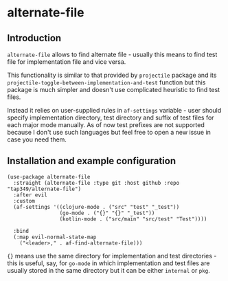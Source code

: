 # alternate-file

## Introduction

`alternate-file` allows to find alternate file - usually this means to find test
file for implementation file and vice versa.

This functionality is similar to that provided by `projectile` package and its
`projectile-toggle-between-implementation-and-test` function but this package is
much simpler and doesn't use complicated heuristic to find test files.

Instead it relies on user-supplied rules in `af-settings` variable - user should
specify implementation directory, test directory and suffix of test files for
each major mode manually. As of now test prefixes are not supported because I
don't use such languages but feel free to open a new issue in case you need them.

## Installation and example configuration

```emacs-lisp
(use-package alternate-file
  :straight (alternate-file :type git :host github :repo "tap349/alternate-file")
  :after evil
  :custom
  (af-settings '((clojure-mode . ("src" "test" "_test"))
                 (go-mode . ("{}" "{}" "_test"))
                 (kotlin-mode . ("src/main" "src/test" "Test"))))

  :bind
  (:map evil-normal-state-map
    ("<leader>," . af-find-alternate-file)))
```

`{}` means use the same directory for implementation and test directories - this
is useful, say, for `go-mode` in which implementation and test files are usually
stored in the same directory but it can be either `internal` or `pkg`.
